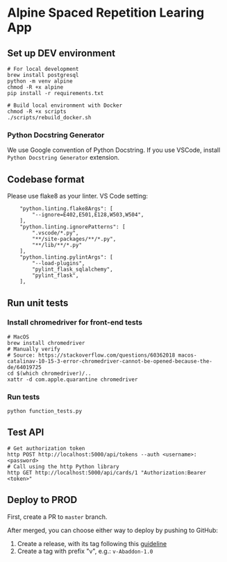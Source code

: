 # Alpine Spaced Repetition Learing App

## Set up DEV environment
```
# For local development
brew install postgresql
python -m venv alpine
chmod -R +x alpine
pip install -r requirements.txt

# Build local environment with Docker
chmod -R +x scripts
./scripts/rebuild_docker.sh
```

### Python Docstring Generator
We use Google convention of Python Docstring.
If you use VSCode, install `Python Docstring Generator` extension.

## Codebase format
Please use flake8 as your linter.
VS Code setting:
```
    "python.linting.flake8Args": [
        "--ignore=E402,E501,E128,W503,W504",
    ],
    "python.linting.ignorePatterns": [
        ".vscode/*.py",
        "**/site-packages/**/*.py",
        "**/lib/**/*.py"
    ],
    "python.linting.pylintArgs": [
        "--load-plugins",
        "pylint_flask_sqlalchemy",
        "pylint_flask",
    ],
```

## Run unit tests
### Install chromedriver for front-end tests
```
# MacOS
brew install chromedriver
# Manually verify
# Source: https://stackoverflow.com/questions/60362018 macos-catalinav-10-15-3-error-chromedriver-cannot-be-opened-because-the-de/64019725
cd $(which chromedriver)/..
xattr -d com.apple.quarantine chromedriver
```
### Run tests
```
python function_tests.py
```

## Test API
```
# Get authorization token
http POST http://localhost:5000/api/tokens --auth <username>:<password>
# Call using the http Python library
http GET http://localhost:5000/api/cards/1 "Authorization:Bearer <token>"
```

## Deploy to PROD
First, create a PR to `master` branch.

After merged, you can choose either way to deploy by pushing to GitHub:
1. Create a release, with its tag following this [guideline](https://alpineapp.atlassian.net/projects/DEV?selectedItem=com.atlassian.jira.jira-projects-plugin%3Arelease-page)
2. Create a tag with prefix "v", e.g.: `v-Abaddon-1.0`
